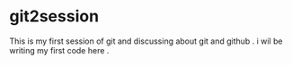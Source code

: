 # git2session



This is my first session of git and discussing about git and github .
i wil be writing my first code here .
